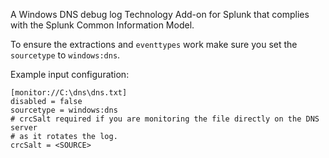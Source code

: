 A Windows DNS debug log Technology Add-on for Splunk that complies with the
Splunk Common Information Model.

To ensure the extractions and `eventtypes` work make sure you set the `sourcetype` to `windows:dns`.


Example input configuration:

    [monitor://C:\dns\dns.txt]
    disabled = false
    sourcetype = windows:dns
    # crcSalt required if you are monitoring the file directly on the DNS server
    # as it rotates the log.
    crcSalt = <SOURCE>
